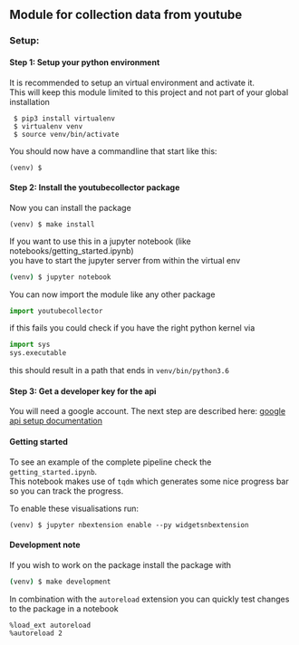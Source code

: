 ## Module for collection data from youtube

### Setup:

#### Step 1: Setup your python environment
It is recommended to setup an virtual environment and activate it.  
This will keep this module limited to this project and not part of your global installation

```commandline
 $ pip3 install virtualenv
 $ virtualenv venv
 $ source venv/bin/activate
```

You should now have a commandline that start like this:

```commandline
(venv) $
```

#### Step 2: Install the youtubecollector package

Now you can install the package
```commandline
(venv) $ make install
```

If you want to use this in a jupyter notebook (like notebooks/getting_started.ipynb)  
you have to start the jupyter server from within the virtual env
```bash
(venv) $ jupyter notebook
```

You can now import the module like any other package
```python
import youtubecollector
```

if this fails you could check if you have the right python kernel via
```python
import sys
sys.executable
```

this should result in a path that ends in `venv/bin/python3.6`

#### Step 3: Get a developer key for the api

You will need a google account.
The next step are described here: [google api setup documentation](https://support.google.com/googleapi/answer/6158862)

#### Getting started
To see an example of the complete pipeline check the `getting_started.ipynb`.  
This notebook makes use of `tqdm` which generates some nice progress bar so you can track the progress.  

To enable these visualisations run:
```commandline
(venv) $ jupyter nbextension enable --py widgetsnbextension
``` 

#### Development note
If you wish to work on the package install the package with 
```bash
(venv) $ make development
```
In combination with the `autoreload` extension you can quickly test changes to the package in a notebook
```ipnbpython
%load_ext autoreload
%autoreload 2
```

